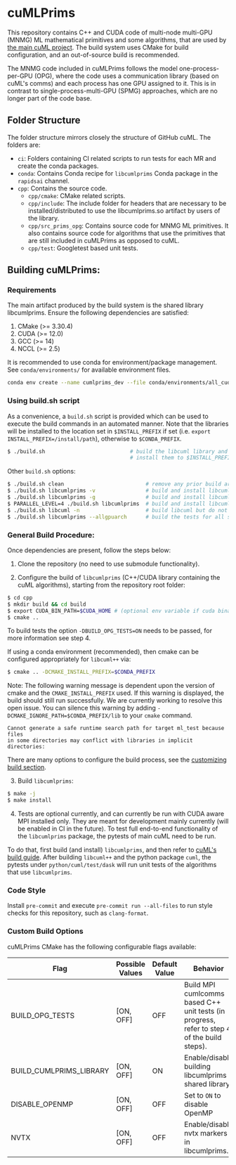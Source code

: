 # cuMLPrims

This repository contains C++ and CUDA code of multi-node multi-GPU (MNMG) ML mathematical primitives and some algorithms, that are used by [the main cuML project](https://github.com/rapidsai/cuml). The build system uses CMake for build configuration, and an out-of-source build is recommended.

The MNMG code included in cuMLPrims follows the model one-process-per-GPU (OPG), where the code uses a communication library (based on cuML's comms) and each process has one GPU assigned to it. This is in contrast to single-process-multi-GPU (SPMG) approaches, which are no longer part of the code base.

## Folder Structure

The folder structure mirrors closely the structure of GitHub cuML. The folders are:

- `ci`: Folders containing CI related scripts to run tests for each MR and create the conda packages.
- `conda`: Contains Conda recipe for `libcumlprims` Conda package in the `rapidsai` channel.
- `cpp`: Contains the source code.
    - `cpp/cmake`: CMake related scripts.
    - `cpp/include`: The include folder for headers that are necessary to be installed/distributed to use the libcumlprims.so artifact by users of the library.
    - `cpp/src_prims_opg`: Contains source code for MNMG ML primitives. It also contains source code for algorithms that use the primitives that are still included in cuMLPrims as opposed to cuML.
    - `cpp/test`: Googletest based unit tests.

## Building cuMLPrims:

### Requirements

The main artifact produced by the build system is the shared library libcumlprims. Ensure the following dependencies are satisfied:

1. CMake (>= 3.30.4)
2. CUDA (>= 12.0)
3. GCC (>= 14)
4. NCCL (>= 2.5)

It is recommended to use conda for environment/package management. See `conda/environments/` for available environment files.

```bash
conda env create --name cumlprims_dev --file conda/environments/all_cuda-130_arch-$(arch).yaml
```

### Using build.sh script

As a convenience, a `build.sh` script is provided which can be used to execute the build commands in an automated manner. Note that the libraries will be installed to the location set in `$INSTALL_PREFIX` if set (i.e. `export INSTALL_PREFIX=/install/path`), otherwise to `$CONDA_PREFIX`.
```bash
$ ./build.sh                           # build the libcuml library and tests
                                       # install them to $INSTALL_PREFIX if set, otherwise $CONDA_PREFIX
```

Other `build.sh` options:

```bash
$ ./build.sh clean                          # remove any prior build artifacts and configuration (start over)
$ ./build.sh libcumlprims -v                # build and install libcumlprims with verbose output
$ ./build.sh libcumlprims -g                # build and install libcumlprims for debug
$ PARALLEL_LEVEL=4 ./build.sh libcumlprims  # build and install libcumlprims limiting parallel build jobs to 4 (make -j4)
$ ./build.sh libcuml -n                     # build libcuml but do not install
$ ./build.sh libcumlprims --allgpuarch      # build the tests for all supported GPU architectures

```

### General Build Procedure:

Once dependencies are present, follow the steps below:

1. Clone the repository (no need to use submodule functionality).


2. Configure the build of `libcumlprims` (C++/CUDA library containing the cuML algorithms), starting from the repository root folder:
```bash
$ cd cpp
$ mkdir build && cd build
$ export CUDA_BIN_PATH=$CUDA_HOME # (optional env variable if cuda binary is not in the PATH. Default CUDA_HOME=/path/to/cuda/)
$ cmake ..
```

To build tests the option `-DBUILD_OPG_TESTS=ON` needs to be passed, for more information see step 4.

If using a conda environment (recommended), then cmake can be configured appropriately for `libcuml++` via:

```bash
$ cmake .. -DCMAKE_INSTALL_PREFIX=$CONDA_PREFIX
```

Note: The following warning message is dependent upon the version of cmake and the `CMAKE_INSTALL_PREFIX` used. If this warning is displayed, the build should still run successfully. We are currently working to resolve this open issue. You can silence this warning by adding `-DCMAKE_IGNORE_PATH=$CONDA_PREFIX/lib` to your `cmake` command.
```
Cannot generate a safe runtime search path for target ml_test because files
in some directories may conflict with libraries in implicit directories:
```

There are many options to configure the build process, see the [customizing build section](#custom-build-options).

3. Build `libcumlprims`:

```bash
$ make -j
$ make install
```

4. Tests are optional currently, and can currently be run with CUDA aware MPI installed only. They are meant for development mainly currently (will be enabled in CI in the future). To test full end-to-end functionality of the `libcumlprims` package, the pytests of main cuML need to be run.

To do that, first build (and install) `libcumlprims`, and then refer to [cuML's build guide](https://github.com/rapidsai/cuml/blob/branch-0.14/BUILD.md). After building `libcuml++` and the python package `cuml`, the pytests under `python/cuml/test/dask` will run unit tests of the algorithms that use `libcumlprims`.

### Code Style

Install `pre-commit` and execute `pre-commit run --all-files` to run style checks for this repository, such as `clang-format`.

### Custom Build Options

cuMLPrims CMake has the following configurable flags available:

| Flag | Possible Values | Default Value | Behavior |
| --- | --- | --- | --- |
| BUILD_OPG_TESTS | [ON, OFF] | OFF | Build MPI cumlcomms based C++ unit tests (in progress, refer to step 4. of the build steps). |
| BUILD_CUMLPRIMS_LIBRARY | [ON, OFF] | ON | Enable/disable building libcumlprims shared library. |
| DISABLE_OPENMP | [ON, OFF] | OFF | Set to `ON` to disable OpenMP |
| NVTX | [ON, OFF] | OFF | Enable/disable nvtx markers in libcumlprims.|
